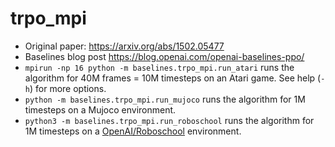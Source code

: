# trpo_mpi

- Original paper: https://arxiv.org/abs/1502.05477
- Baselines blog post https://blog.openai.com/openai-baselines-ppo/
- `mpirun -np 16 python -m baselines.trpo_mpi.run_atari` runs the algorithm for 40M frames = 10M timesteps on an Atari game. See help (`-h`) for more options.
- `python -m baselines.trpo_mpi.run_mujoco` runs the algorithm for 1M timesteps on a Mujoco environment.
- `python3 -m baselines.trpo_mpi.run_roboschool` runs the algorithm for 1M timesteps on a [OpenAI/Roboschool](https://github.com/openai/roboschool) environment.
